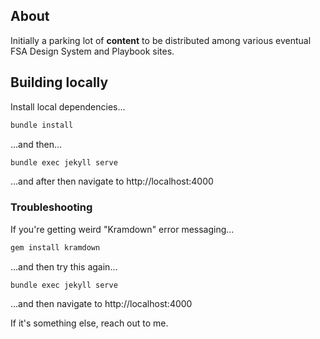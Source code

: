 ## About

Initially a parking lot of **content** to be distributed among various eventual FSA Design System and Playbook sites.

## Building locally

Install local dependencies...

```sh
bundle install
```

...and then...

```sh
bundle exec jekyll serve
```

...and after  then navigate to http://localhost:4000

### Troubleshooting

If you're getting weird "Kramdown" error messaging...
```sh
gem install kramdown
```
...and then try this again...

```sh
bundle exec jekyll serve
```

...and then navigate to http://localhost:4000

If it's something else, reach out to me.
